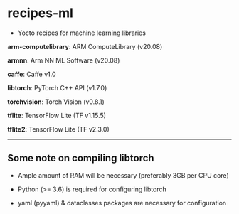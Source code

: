 # recipes-ml

- Yocto recipes for machine learning libraries

__arm-computelibrary__: ARM ComputeLibrary (v20.08)

__armnn__: Arm NN ML Software (v20.08)

__caffe__: Caffe v1.0

__libtorch__: PyTorch C++ API (v1.7.0)

__torchvision__: Torch Vision (v0.8.1)

__tflite__: TensorFlow Lite (TF v1.15.5)

__tflite2__: TensorFlow Lite (TF v2.3.0)

***

## Some note on compiling libtorch

- Ample amount of RAM will be necessary (preferably 3GB per CPU core)

- Python (>= 3.6) is required for configuring libtorch

- yaml (pyyaml) & dataclasses packages are necessary for configuration
